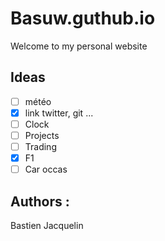 # Basuw.guthub.io

Welcome to my personal website

## Ideas

- [ ] météo
- [x] link twitter, git ...
- [ ] Clock
- [ ] Projects
- [ ] Trading
- [x] F1
- [ ] Car occas

## Authors :

Bastien Jacquelin
